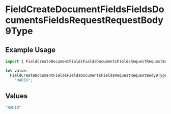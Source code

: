 # FieldCreateDocumentFieldsFieldsDocumentsFieldsRequestRequestBody9Type

## Example Usage

```typescript
import { FieldCreateDocumentFieldsFieldsDocumentsFieldsRequestRequestBody9Type } from "@documenso/sdk-typescript/models/operations";

let value:
  FieldCreateDocumentFieldsFieldsDocumentsFieldsRequestRequestBody9Type =
    "RADIO";
```

## Values

```typescript
"RADIO"
```
